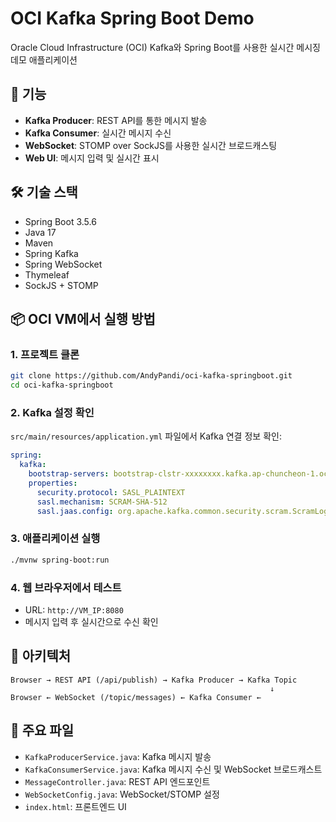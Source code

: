 # OCI Kafka Spring Boot Demo

Oracle Cloud Infrastructure (OCI) Kafka와 Spring Boot를 사용한 실시간 메시징 데모 애플리케이션

## 🚀 기능

- **Kafka Producer**: REST API를 통한 메시지 발송
- **Kafka Consumer**: 실시간 메시지 수신 
- **WebSocket**: STOMP over SockJS를 사용한 실시간 브로드캐스팅
- **Web UI**: 메시지 입력 및 실시간 표시

## 🛠️ 기술 스택

- Spring Boot 3.5.6
- Java 17
- Maven
- Spring Kafka
- Spring WebSocket
- Thymeleaf
- SockJS + STOMP

## 📦 OCI VM에서 실행 방법

### 1. 프로젝트 클론
```bash
git clone https://github.com/AndyPandi/oci-kafka-springboot.git
cd oci-kafka-springboot
```

### 2. Kafka 설정 확인
`src/main/resources/application.yml` 파일에서 Kafka 연결 정보 확인:
```yaml
spring:
  kafka:
    bootstrap-servers: bootstrap-clstr-xxxxxxxx.kafka.ap-chuncheon-1.oci.oraclecloud.com:9092
    properties:
      security.protocol: SASL_PLAINTEXT
      sasl.mechanism: SCRAM-SHA-512
      sasl.jaas.config: org.apache.kafka.common.security.scram.ScramLoginModule required username="xxxx" password="xxxxx";
```

### 3. 애플리케이션 실행
```bash
./mvnw spring-boot:run
```

### 4. 웹 브라우저에서 테스트
- URL: `http://VM_IP:8080`
- 메시지 입력 후 실시간으로 수신 확인

## 🔧 아키텍처

```
Browser → REST API (/api/publish) → Kafka Producer → Kafka Topic
                                                          ↓
Browser ← WebSocket (/topic/messages) ← Kafka Consumer ←
```

## 📝 주요 파일

- `KafkaProducerService.java`: Kafka 메시지 발송
- `KafkaConsumerService.java`: Kafka 메시지 수신 및 WebSocket 브로드캐스트  
- `MessageController.java`: REST API 엔드포인트
- `WebSocketConfig.java`: WebSocket/STOMP 설정
- `index.html`: 프론트엔드 UI

